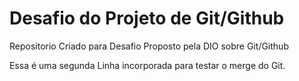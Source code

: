 # Desafio do Projeto de Git/Github

Repositorio Criado para Desafio Proposto pela DIO sobre Git/Github

Essa é uma segunda Linha incorporada para testar o merge do Git.